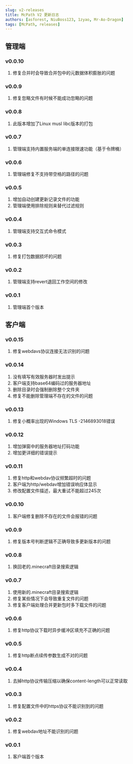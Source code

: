 ```yaml
---
slug: v2-releases
title: McPath V2 更新日志
authors: [asforest, NiuBoss123, 1zyao, Mr-Ao-Dragon]
tags: [McPath, releases]
---
```

## 管理端
### v0.0.10
1. 修复合并时会导致合并包中的元数据体积膨胀的问题

### v0.0.9
1. 修复忽略文件有时候不能成功忽略的问题

### v0.0.8
1. 此版本增加了Linux musl libc版本的打包

### v0.0.7
1. 管理端支持内置服务端的单连接限速功能（基于令牌桶）

### v0.0.6
1. 管理端修复不支持带空格的路径的问题

### v0.0.5
1. 增加自动创建更新记录文件的功能
2. 管理端使用排除规则来替代过滤规则

### v0.0.4
1. 管理端支持交互式命令模式

### v0.0.3
1. 修复打包数据损坏的问题

### v0.0.2
1. 管理端支持revert退回工作空间的修改

### v0.0.1
1. 管理端首个版本

## 客户端
### v0.0.15
1. 修复webdavs协议连接无法识别的问题

### v0.0.14
1. 没有填写有效服务器时发出提示
2. 客户端支持base64编码过的服务器地址
3. 删除目录时会强制删除整个文件夹
4. 修复不能删除管理端不存在的文件的问题

### v0.0.13
1. 修复小概率出现的Windows TLS -2146893018错误

### v0.0.12
1. 增加弹窗中的服务器地址打码功能
2. 增加更详细的错误提示

### v0.0.11
1. 修复http和webdav协议频繁超时的问题
2. 客户端为http/webdav增加错误响应体显示
3. 修改配置文件描述，最大重试不能超过245次

### v0.0.10
1. 客户端修复删除不存在的文件会报错的问题

### v0.0.9
1. 修复版本号判断逻辑不正确导致多更新版本的问题

### v0.0.8
1. 换回老的.minecraft目录搜索逻辑

### v0.0.7
1. 使用新的.minecraft目录搜索逻辑
2. 修复某些情况下会导致重复文件的问题
3. 修复客户端处理合并更新包时多下载文件的问题

### v0.0.6
1. 修复http协议下载时异步缓冲区填充不正确的问题

### v0.0.5
1. 修复http断点续传参数生成不对的问题

### v0.0.4
1. 去掉http协议传输压缩以确保content-length可以正常读取

### v0.0.3
1. 修复配置文件中的https协议不能识别到的问题

### v0.0.2
1. 修复webdav地址不能识别的问题

### v0.0.1
1. 客户端首个版本